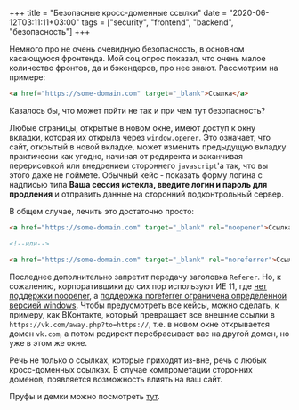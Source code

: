 +++
title = "Безопасные кросс-доменные ссылки"
date = "2020-06-12T03:11:11+03:00"
tags = ["security", "frontend", "backend", "безопасность"]
+++

Немного про не очень очевидную безопасность, в основном касающуюся фронтенда. Мой соц опрос показал, что очень малое
количество фронтов, да и бэкендеров, про нее знают. Рассмотрим на примере:

```html
<a href="https://some-domain.com" target="_blank">Ссылка</a>
```

Казалось бы, что может пойти не так и при чем тут безопасность?

Любые страницы, открытые в новом окне, имеют доступ к окну вкладки, которая их открыла через `window.opener`. Это
означает, что сайт, открытый в новой вкладке, может изменить предыдущую вкладку практически как угодно, начиная от
редиректа и заканчивая перерисовкой или внедрением стороннего `javascript`'а так, что вы этого даже не поймете. Обычный
кейс - показать форму логина с надписью типа **Ваша сессия истекла, введите логин и пароль для продления** и отправить
данные на сторонний подконтрольный сервер.

В общем случае, лечить это достаточно просто:

```html
<a href="https://some-domain.com" target="_blank" rel="noopener">Ссылка</a>

<!--или-->

<a href="https://some-domain.com" target="_blank" rel="noreferrer">Ссылка</a>
```

Последнее дополнительно запретит передачу заголовка `Referer`. Но, к сожалению, корпоративщики до сих пор используют
ИЕ 11, где [нет поддержки noopener](https://caniuse.com/#search=noopener),
а [поддержка noreferrer ограничена определенной версией windows](https://caniuse.com/#search=noreferrer). Чтобы
предусмотреть все кейсы, можно сделать, к примеру, как ВКонтакте, который превращает все внешние ссылки в
`https://vk.com/away.php?to=https://`, т.е. в новом окне открывается домен `vk.com`, а потом редирект перебрасывает вас
на другой домен, но уже в этом же окне.

Речь не только о ссылках, которые приходят из-вне, речь о любых кросс-доменных ссылках. В случае компрометации сторонних
доменов, появляется возможность влиять на ваш сайт.

Пруфы и демки можно посмотреть [тут](https://mathiasbynens.github.io/rel-noopener/).